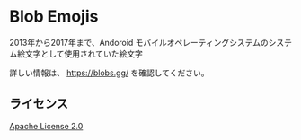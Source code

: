 # Blob Emojis

2013年から2017年まで、Andoroid モバイルオペレーティングシステムのシステム絵文字として使用されていた絵文字

詳しい情報は、 https://blobs.gg/ を確認してください。

## ライセンス

[Apache License 2.0](https://www.apache.org/licenses/LICENSE-2.0.html)
